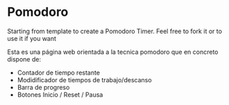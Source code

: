 # Pomodoro

Starting from template to create a Pomodoro Timer. Feel free to fork it or to use it if you want

Esta es una página web orientada a la tecnica pomodoro que en concreto dispone de:

- Contador de tiempo restante
- Modidificador de tiempos de trabajo/descanso
- Barra de progreso
- Botones Inicio / Reset / Pausa
